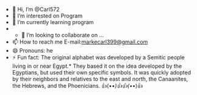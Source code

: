 - 👋 Hi, I’m @Carl572
- 👀 I’m interested on Program 
- 🌱 I’m currently learning program
- - 💞️ I’m looking to collaborate on ...
- 📫 How to reach me E-mail:markecarl399@gmail.com 
- 😄 Pronouns: he
- ⚡ Fun fact: The original alphabet was developed by a Semitic people living in or near Egypt.* They based it on the idea developed by the Egyptians, but used their own specific symbols. It was quickly adopted by their neighbors and relatives to the east and north, the Canaanites, the Hebrews, and the Phoenicians.
👍(•_•)👍👍(•_•)👍
<!---
Carl572/Carl572 is a ✨ special ✨ repository because its `README.md` (this file) appears on your GitHub profile.
You can click the Preview link to take a look at your changes.
--->
